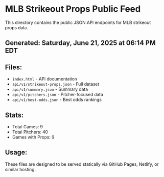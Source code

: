 # MLB Strikeout Props Public Feed

This directory contains the public JSON API endpoints for MLB strikeout props data.

## Generated: Saturday, June 21, 2025 at 06:14 PM EDT

## Files:
- `index.html` - API documentation
- `api/v1/strikeout-props.json` - Full dataset
- `api/v1/summary.json` - Summary data
- `api/v1/pitchers.json` - Pitcher-focused data  
- `api/v1/best-odds.json` - Best odds rankings

## Stats:
- Total Games: 9
- Total Pitchers: 40
- Games with Props: 6

## Usage:
These files are designed to be served statically via GitHub Pages, Netlify, or similar hosting.
